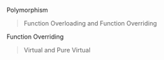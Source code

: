 

Polymorphism
> Function Overloading and
> Function Overriding 

Function Overriding
> Virtual and
> Pure Virtual
